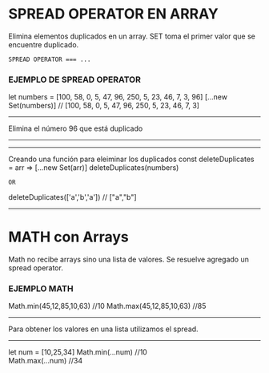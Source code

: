 # SPREAD OPERATOR EN ARRAY
Elimina elementos duplicados en un array.
SET toma el primer valor que se encuentre duplicado.

    SPREAD OPERATOR === ...

### EJEMPLO DE SPREAD OPERATOR
let numbers = [100, 58, 0, 5, 47, 96, 250, 5, 23, 46, 7, 3, 96]
[...new Set(numbers)]
// [100, 58, 0, 5, 47, 96, 250, 5, 23, 46, 7, 3]
***************************
Elimina el número 96 que está duplicado
***************************
*****
Creando una función para eleiminar los duplicados
const deleteDuplicates = arr => [...new Set(arr)]
deleteDuplicates(numbers)
    
    OR

deleteDuplicates(['a','b','a'])
// ["a","b"]
*****

# MATH con Arrays
Math no recibe arrays sino una lista de valores.
Se resuelve agregado un spread operator.

### EJEMPLO MATH
Math.min(45,12,85,10,63)
    //10
Math.max(45,12,85,10,63)
    //85
************************
Para obtener los valores en una lista utilizamos el spread.
************************
let num = [10,25,34]
Math.min(...num)
    //10    
Math.max(...num)
    //34    
